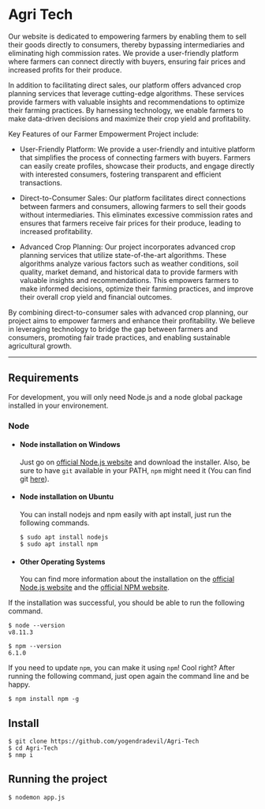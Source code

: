 # Agri Tech

Our website is dedicated to empowering farmers by enabling them to sell their goods directly to consumers, thereby bypassing intermediaries and eliminating high commission rates. We provide a user-friendly platform where farmers can connect directly with buyers, ensuring fair prices and increased profits for their produce. 

In addition to facilitating direct sales, our platform offers advanced crop planning services that leverage cutting-edge algorithms. These services provide farmers with valuable insights and recommendations to optimize their farming practices. By harnessing technology, we enable farmers to make data-driven decisions and maximize their crop yield and profitability.

Key Features of our Farmer Empowerment Project include: 

- User-Friendly Platform: We provide a user-friendly and intuitive platform that simplifies the process of connecting farmers with buyers. Farmers can easily create profiles, showcase their products, and engage directly with interested consumers, fostering transparent and efficient transactions.

- Direct-to-Consumer Sales: Our platform facilitates direct connections between farmers and consumers, allowing farmers to sell their goods without intermediaries. This eliminates excessive commission rates and ensures that farmers receive fair prices for their produce, leading to increased profitability.

- Advanced Crop Planning: Our project incorporates advanced crop planning services that utilize state-of-the-art algorithms. These algorithms analyze various factors such as weather conditions, soil quality, market demand, and historical data to provide farmers with valuable insights and recommendations. This empowers farmers to make informed decisions, optimize their farming practices, and improve their overall crop yield and financial outcomes.

By combining direct-to-consumer sales with advanced crop planning, our project aims to empower farmers and enhance their profitability. We believe in leveraging technology to bridge the gap between farmers and consumers, promoting fair trade practices, and enabling sustainable agricultural growth.

---
## Requirements

For development, you will only need Node.js and a node global package installed in your environement.

### Node
- #### Node installation on Windows

  Just go on [official Node.js website](https://nodejs.org/) and download the installer.
Also, be sure to have `git` available in your PATH, `npm` might need it (You can find git [here](https://git-scm.com/)).

- #### Node installation on Ubuntu

  You can install nodejs and npm easily with apt install, just run the following commands.

      $ sudo apt install nodejs
      $ sudo apt install npm

- #### Other Operating Systems
  You can find more information about the installation on the [official Node.js website](https://nodejs.org/) and the [official NPM website](https://npmjs.org/).

If the installation was successful, you should be able to run the following command.

    $ node --version
    v8.11.3

    $ npm --version
    6.1.0

If you need to update `npm`, you can make it using `npm`! Cool right? After running the following command, just open again the command line and be happy.

    $ npm install npm -g

###

## Install

    $ git clone https://github.com/yogendradevil/Agri-Tech
    $ cd Agri-Tech
    $ nmp i


## Running the project

    $ nodemon app.js
